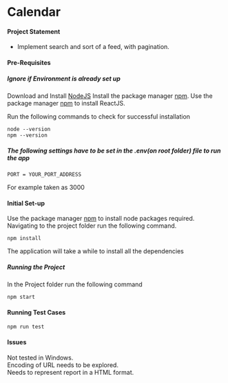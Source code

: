 # Calendar 

#### Project Statement

- Implement‌ ‌search‌ ‌and‌ ‌sort‌ ‌of‌ ‌a‌ ‌feed,‌ ‌with‌ ‌pagination.

#### Pre-Requisites

##### Ignore if Environment is already set up

Download and Install [NodeJS](https://nodejs.org/en/)
Install the package manager [npm](http://npmjs.com/).
Use the package manager [npm](http://npmjs.com/) to install ReactJS.

Run the following commands to check for successful installation
```npm
node --version
npm --version
```
##### The following settings have to be set in the .env(on root folder) file to run the app
```
PORT = YOUR_PORT_ADDRESS
```
For example taken as 3000

#### Initial Set-up

Use the package manager [npm](http://npmjs.com/) to install node packages required. Navigating to the project folder run the following command. 

```npm
npm install
```

The application will take a while to install all the dependencies

##### Running the Project
In the Project folder run the following command 

```npm
npm start
```

#### Running Test Cases

```npm
npm run test
```

#### Issues
Not tested in Windows.\
Encoding of URL needs to be explored.\
Needs to represent report in a HTML format.
